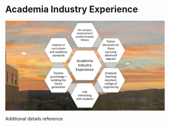 # Academia Industry Experience

![image](AcademiaIndustryExperience.jpg)

Additional details reference 
